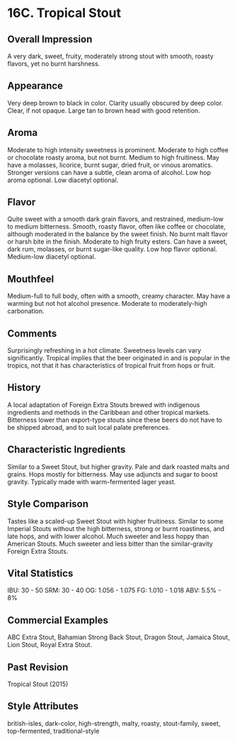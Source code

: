 # 16C. Tropical Stout

## Overall Impression

A very dark, sweet, fruity, moderately strong stout with smooth, roasty flavors, yet no burnt harshness.

## Appearance

Very deep brown to black in color. Clarity usually obscured by deep color. Clear, if not opaque. Large tan to brown head with good retention.

## Aroma

Moderate to high intensity sweetness is prominent. Moderate to high coffee or chocolate roasty aroma, but not burnt. Medium to high fruitiness. May have a molasses, licorice, burnt sugar, dried fruit, or vinous aromatics. Stronger versions can have a subtle, clean aroma of alcohol. Low hop aroma optional. Low diacetyl optional.

## Flavor

Quite sweet with a smooth dark grain flavors, and restrained, medium-low to medium bitterness. Smooth, roasty flavor, often like coffee or chocolate, although moderated in the balance by the sweet finish. No burnt malt flavor or harsh bite in the finish. Moderate to high fruity esters. Can have a sweet, dark rum, molasses, or burnt sugar-like quality. Low hop flavor optional. Medium-low diacetyl optional.

## Mouthfeel

Medium-full to full body, often with a smooth, creamy character. May have a warming but not hot alcohol presence. Moderate to moderately-high carbonation.

## Comments

Surprisingly refreshing in a hot climate. Sweetness levels can vary significantly. Tropical implies that the beer originated in and is popular in the tropics, not that it has characteristics of tropical fruit from hops or fruit.

## History

A local adaptation of Foreign Extra Stouts brewed with indigenous ingredients and methods in the Caribbean and other tropical markets. Bitterness lower than export-type stouts since these beers do not have to be shipped abroad, and to suit local palate preferences.

## Characteristic Ingredients

Similar to a Sweet Stout, but higher gravity. Pale and dark roasted malts and grains. Hops mostly for bitterness. May use adjuncts and sugar to boost gravity. Typically made with warm-fermented lager yeast.

## Style Comparison

Tastes like a scaled-up Sweet Stout with higher fruitiness. Similar to some Imperial Stouts without the high bitterness, strong or burnt roastiness, and late hops, and with lower alcohol. Much sweeter and less hoppy than American Stouts. Much sweeter and less bitter than the similar-gravity Foreign Extra Stouts.

## Vital Statistics

IBU: 30 - 50
SRM: 30 - 40
OG: 1.056 - 1.075
FG: 1.010 - 1.018
ABV: 5.5% - 8%

## Commercial Examples

ABC Extra Stout, Bahamian Strong Back Stout, Dragon Stout, Jamaica Stout, Lion Stout, Royal Extra Stout.

## Past Revision

Tropical Stout (2015)

## Style Attributes

british-isles, dark-color, high-strength, malty, roasty, stout-family, sweet, top-fermented, traditional-style